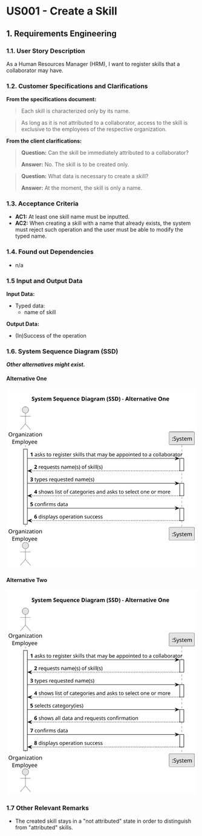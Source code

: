 # US001 - Create a Skill


## 1. Requirements Engineering

### 1.1. User Story Description

As a Human Resources Manager (HRM), I want to register skills that a collaborator may have.

### 1.2. Customer Specifications and Clarifications 

**From the specifications document:**

>	Each skill is characterized only by its name.

>	As long as it is not attributed to a collaborator, access to the skill is exclusive to the employees of the respective organization. 

**From the client clarifications:**

> **Question:** Can the skill be immediately attributed to a collaborator?
>
> **Answer:** No. The skill is to be created only.

> **Question:** What data is necessary to create a skill?
>
> **Answer:** At the moment, the skill is only a name.

### 1.3. Acceptance Criteria

* **AC1:** At least one skill name must be inputted.
* **AC2:** When creating a skill with a name that already exists, the system must reject such operation and the user must be able to modify the typed name.

### 1.4. Found out Dependencies

* n/a

### 1.5 Input and Output Data

**Input Data:**

* Typed data:
    * name of skill

**Output Data:**

* (In)Success of the operation

### 1.6. System Sequence Diagram (SSD)

**_Other alternatives might exist._**

#### Alternative One

![System Sequence Diagram - Alternative One](svg/us001-system-sequence-diagram-alternative-one.svg)

#### Alternative Two

![System Sequence Diagram - Alternative Two](svg/us001-system-sequence-diagram-alternative-two.svg)

### 1.7 Other Relevant Remarks

* The created skill stays in a "not attributed" state in order to distinguish from "attributed" skills.